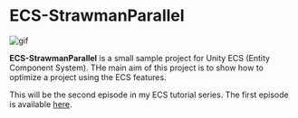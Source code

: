 # ECS-StrawmanParallel

![gif](https://github.com/keijiro/ECS-StrawmanParallel/assets/343936/9a22509c-98e4-4ff2-9df1-b9dcc6413222)

**ECS-StrawmanParallel** is a small sample project for Unity ECS (Entity Component System).
THe main aim of this project is to show how to optimize a project using the ECS features.

This will be the second episode in my ECS tutorial series.
The first episode is available [here](https://www.youtube.com/watch?v=vzF00Wb6wNY).
